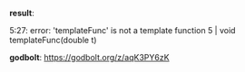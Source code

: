 **result**:
 
5:27: error: 'templateFunc' is not a template function
    5 | void templateFunc(double t)
 
**godbolt**: https://godbolt.org/z/aqK3PY6zK